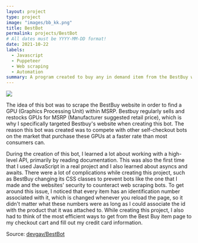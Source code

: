 ```yaml
---
layout: project
type: project
image: "images/bb_kk.png"
title: BestBot
permalink: projects/BestBot
# All dates must be YYYY-MM-DD format!
date: 2021-10-22
labels:
  - Javascript
  - Puppeteer
  - Web scraping
  - Automation
summary: A program created to buy any in demand item from the BestBuy website.
---
```


 <img class="ui image" src="https://i.pcmag.com/imagery/articles/06YHBxnn2kbrapAPhI5F2om-6.png">

The idea of this bot was to scrape the BestBuy website in order to find a GPU (Graphics Processing Unit) within MSRP. Bestbuy regularly sells and restocks GPUs for MSRP (Manufacturer suggested retail price), which is why I specifically targeted Bestbuy's website when creating this bot. The reason this bot was created was to compete with other self-checkout bots on the market that purchase these GPUs at a faster rate than most consumers can. 

During the creation of this bot, I learned a lot about working with a high-level API, primarily by reading documentation. This was also the first time that I used JavaScript in a real project and I also learned about asyncs and awaits. There were a lot of complications while creating this project, such as BestBuy changing its CSS classes to prevent bots like the one that I made and the websites' security to counteract web scraping bots. To get around this issue, I noticed that every item has an identification number associated with it, which is changed whenever you reload the page, so it didn't matter what these numbers were as long as I could associate the id with the product that it was attached to. While creating this project, I also had to think of the most efficient ways to get from the Best Buy item page to my checkout cart and fill out my credit card information. 

Source: <a href="https://github.com/devgav/BestBot"><i class="large github icon"></i>devgav/BestBot</a>



